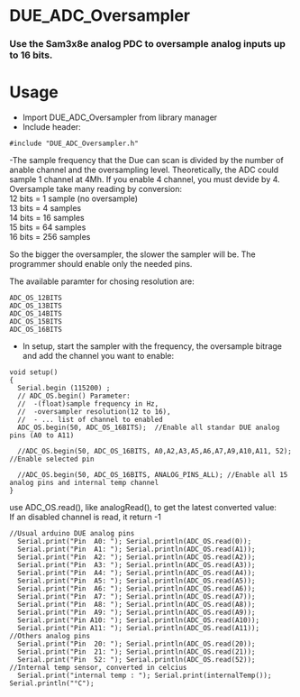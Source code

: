 # DUE_ADC_Oversampler

### Use the Sam3x8e analog PDC to oversample analog inputs up to 16 bits.

# Usage
- Import DUE_ADC_Oversampler from library manager
- Include header:
````
#include "DUE_ADC_Oversampler.h"
````
-The sample frequency that the Due can scan is divided by the number of anable channel and the oversampling level.
  Theoretically, the ADC could sample 1 channel at 4Mh.
  If you enable 4 channel, you must devide by 4.
  Oversample take many reading by conversion:</br>
  12 bits = 1 sample (no oversample)</br>
  13 bits = 4 samples</br>
  14 bits = 16 samples</br>
  15 bits = 64 samples</br>
  16 bits = 256 samples</br>

  So the bigger the oversampler, the slower the sampler will be.
  The programmer should enable only the needed pins.

  The available paramter for chosing resolution are:

````
ADC_OS_12BITS
ADC_OS_13BITS
ADC_OS_14BITS
ADC_OS_15BITS
ADC_OS_16BITS
````

- In setup, start the sampler with the frequency, the oversample bitrage and add the channel you want to enable:
````
void setup()
{
  Serial.begin (115200) ; 
  // ADC_OS.begin() Parameter:
  //  -(float)sample frequency in Hz,
  //  -oversampler resolution(12 to 16),
  //  - ... list of channel to enabled
  ADC_OS.begin(50, ADC_OS_16BITS);  //Enable all standar DUE analog pins (A0 to A11)

  //ADC_OS.begin(50, ADC_OS_16BITS, A0,A2,A3,A5,A6,A7,A9,A10,A11, 52);  //Enable selected pin

  //ADC_OS.begin(50, ADC_OS_16BITS, ANALOG_PINS_ALL); //Enable all 15 analog pins and internal temp channel
}
````

use ADC_OS.read(), like analogRead(), to get the latest converted value:</br>
If an disabled channel is read, it return -1
````
//Usual arduino DUE analog pins
  Serial.print("Pin  A0: "); Serial.println(ADC_OS.read(0));
  Serial.print("Pin  A1: "); Serial.println(ADC_OS.read(A1));
  Serial.print("Pin  A2: "); Serial.println(ADC_OS.read(A2));
  Serial.print("Pin  A3: "); Serial.println(ADC_OS.read(A3));
  Serial.print("Pin  A4: "); Serial.println(ADC_OS.read(A4));
  Serial.print("Pin  A5: "); Serial.println(ADC_OS.read(A5));
  Serial.print("Pin  A6: "); Serial.println(ADC_OS.read(A6));
  Serial.print("Pin  A7: "); Serial.println(ADC_OS.read(A7));
  Serial.print("Pin  A8: "); Serial.println(ADC_OS.read(A8));
  Serial.print("Pin  A9: "); Serial.println(ADC_OS.read(A9));
  Serial.print("Pin A10: "); Serial.println(ADC_OS.read(A10));
  Serial.print("Pin A11: "); Serial.println(ADC_OS.read(A11));
//Others analog pins
  Serial.print("Pin  20: "); Serial.println(ADC_OS.read(20)); 
  Serial.print("Pin  21: "); Serial.println(ADC_OS.read(21));
  Serial.print("Pin  52: "); Serial.println(ADC_OS.read(52));
//Internal temp sensor, converted in celcius  
  Serial.print("internal temp : "); Serial.print(internalTemp()); Serial.println("°C");
````